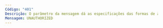 ```yaml
---
Código: "401"
Descrição: O parâmetro da mensagem dá as especificações das formas de autorização aceitáveis. O cliente deve reformular o seu pedido com os dados de autorização corretos
Mensagem: UNAUTHORIZED
---
```

